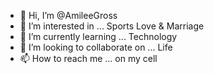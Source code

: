 - 👋 Hi, I’m @AmileeGross
- 👀 I’m interested in ... Sports Love & Marriage
- 🌱 I’m currently learning ... Technology
- 💞️ I’m looking to collaborate on ... Life
- 📫 How to reach me ... on my cell

<!---
AmileeGross/AmileeGross is a ✨ special ✨ repository because its `README.md` (this file) appears on your GitHub profile.
You can click the Preview link to take a look at your changes.
--->
